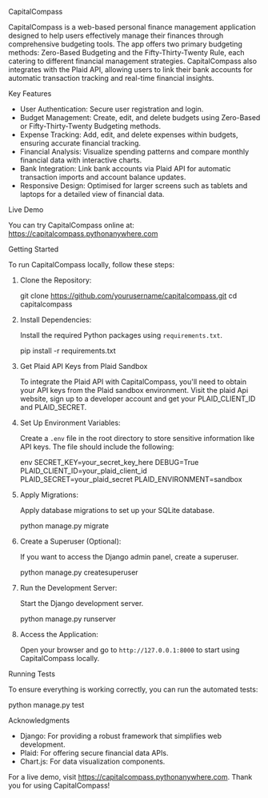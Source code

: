 CapitalCompass

CapitalCompass is a web-based personal finance management application designed to help users effectively manage their finances through comprehensive budgeting tools. The app offers two primary budgeting methods: Zero-Based Budgeting and the Fifty-Thirty-Twenty Rule, each catering to different financial management strategies. CapitalCompass also integrates with the Plaid API, allowing users to link their bank accounts for automatic transaction tracking and real-time financial insights.

Key Features

- User Authentication: Secure user registration and login.
- Budget Management: Create, edit, and delete budgets using Zero-Based or Fifty-Thirty-Twenty Budgeting methods.
- Expense Tracking: Add, edit, and delete expenses within budgets, ensuring accurate financial tracking.
- Financial Analysis: Visualize spending patterns and compare monthly financial data with interactive charts.
- Bank Integration: Link bank accounts via Plaid API for automatic transaction imports and account balance updates.
- Responsive Design: Optimised for larger screens such as tablets and laptops for a detailed view of financial data.

Live Demo

You can try CapitalCompass online at: https://capitalcompass.pythonanywhere.com

Getting Started

To run CapitalCompass locally, follow these steps:


1. Clone the Repository:

   git clone https://github.com/yourusername/capitalcompass.git
   cd capitalcompass


2. Install Dependencies:

   Install the required Python packages using `requirements.txt`.

   pip install -r requirements.txt
   
3. Get Plaid API Keys from Plaid Sandbox

    To integrate the Plaid API with CapitalCompass, you'll need to obtain your API keys from the Plaid sandbox environment. Visit the plaid Api website, sign up to a developer account and get your PLAID_CLIENT_ID and PLAID_SECRET.

4. Set Up Environment Variables:

   Create a `.env` file in the root directory to store sensitive information like API keys. The file should include the following:

   env
   SECRET_KEY=your_secret_key_here
   DEBUG=True
   PLAID_CLIENT_ID=your_plaid_client_id
   PLAID_SECRET=your_plaid_secret
   PLAID_ENVIRONMENT=sandbox 
   

5. Apply Migrations:

   Apply database migrations to set up your SQLite database.

   python manage.py migrate


6. Create a Superuser (Optional):

   If you want to access the Django admin panel, create a superuser.

   python manage.py createsuperuser
   

7. Run the Development Server:

   Start the Django development server.

   python manage.py runserver
   

8. Access the Application:

   Open your browser and go to `http://127.0.0.1:8000` to start using CapitalCompass locally.

Running Tests

To ensure everything is working correctly, you can run the automated tests:

python manage.py test


Acknowledgments

- Django: For providing a robust framework that simplifies web development.
- Plaid: For offering secure financial data APIs.
- Chart.js: For data visualization components.

For a live demo, visit https://capitalcompass.pythonanywhere.com. Thank you for using CapitalCompass!